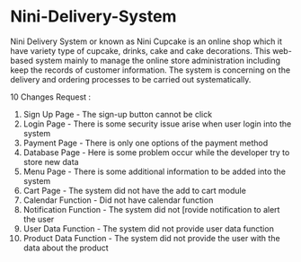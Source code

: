 # Nini-Delivery-System

Nini Delivery System or known as Nini Cupcake is an online shop which it have variety type of cupcake, drinks, cake and cake decorations. 
This web-based system mainly to manage the online store administration including keep the records of customer information. 
The system is concerning on the delivery and ordering processes to be carried out systematically.

10 Changes Request :
   1. Sign Up Page - The sign-up button cannot be click
   2. Login Page - There is some security issue arise when user login into the system
   3. Payment Page - There is only one options of the payment method
   4. Database Page - Here is some problem occur while the developer try to store new data
   5. Menu Page - There is some additional information to be added into the system
   6. Cart Page - The system did not have the add to cart module
   7. Calendar Function - Did not have calendar function
   8. Notification Function - The system did not [rovide notification to alert the user
   9. User Data Function - The system did not provide user data function
   10. Product Data Function - The system did not provide the user with the data about the product
